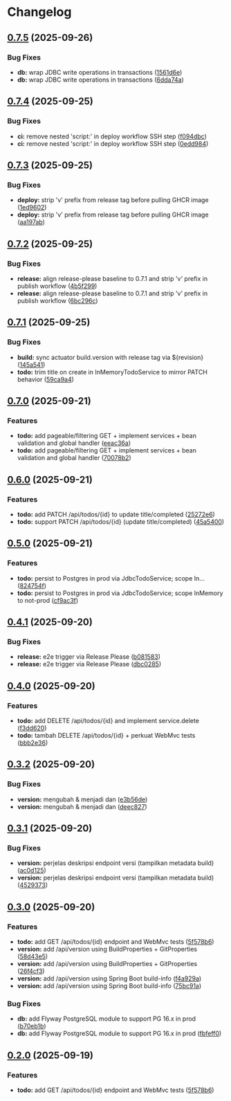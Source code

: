 # Changelog

## [0.7.5](https://github.com/wahidrizka/todolist/compare/v0.7.4...v0.7.5) (2025-09-26)


### Bug Fixes

* **db:** wrap JDBC write operations in transactions ([1561d6e](https://github.com/wahidrizka/todolist/commit/1561d6ed9a2def012d659cda64056c781aa39277))
* **db:** wrap JDBC write operations in transactions ([6dda74a](https://github.com/wahidrizka/todolist/commit/6dda74a15991f75fa9ea351310f0ad9979f4885a))

## [0.7.4](https://github.com/wahidrizka/todolist/compare/v0.7.3...v0.7.4) (2025-09-25)


### Bug Fixes

* **ci:** remove nested 'script:' in deploy workflow SSH step ([f094dbc](https://github.com/wahidrizka/todolist/commit/f094dbc1931ee83a986f02385f601e5098d56ffe))
* **ci:** remove nested 'script:' in deploy workflow SSH step ([0edd984](https://github.com/wahidrizka/todolist/commit/0edd984136edd6594c7bdff0e723b384b5437ebd))

## [0.7.3](https://github.com/wahidrizka/todolist/compare/v0.7.2...v0.7.3) (2025-09-25)


### Bug Fixes

* **deploy:** strip 'v' prefix from release tag before pulling GHCR image ([1ed9602](https://github.com/wahidrizka/todolist/commit/1ed96025329ac7f067cb855306434649ca59a891))
* **deploy:** strip 'v' prefix from release tag before pulling GHCR image ([aa197ab](https://github.com/wahidrizka/todolist/commit/aa197abf7d3ce58bf43c95dc3dcf22a98c7bcd46))

## [0.7.2](https://github.com/wahidrizka/todolist/compare/v0.7.1...v0.7.2) (2025-09-25)


### Bug Fixes

* **release:** align release-please baseline to 0.7.1 and strip 'v' prefix in publish workflow ([4b5f299](https://github.com/wahidrizka/todolist/commit/4b5f299d9358b0fecb64dafbcf38116ea44e3694))
* **release:** align release-please baseline to 0.7.1 and strip 'v' prefix in publish workflow ([6bc296c](https://github.com/wahidrizka/todolist/commit/6bc296cb7579fdb680f1cc11951bae56c5cf2594))

## [0.7.1](https://github.com/wahidrizka/todolist/compare/v0.7.0...v0.7.1) (2025-09-25)


### Bug Fixes

* **build:** sync actuator build.version with release tag via ${revision} ([145a541](https://github.com/wahidrizka/todolist/commit/145a541350f868c90635e526a396bd0fc2fb02bd))
* **todo:** trim title on create in InMemoryTodoService to mirror PATCH behavior ([59ca9a4](https://github.com/wahidrizka/todolist/commit/59ca9a4ec4004664fc3cbde1985eb5b123171942))

## [0.7.0](https://github.com/wahidrizka/todolist/compare/v0.6.0...v0.7.0) (2025-09-21)


### Features

* **todo:** add pageable/filtering GET + implement services + bean validation and global handler ([eeac36a](https://github.com/wahidrizka/todolist/commit/eeac36abbd01a4d8c11348941a1f6e37321ef4c9))
* **todo:** add pageable/filtering GET + implement services + bean validation and global handler ([70078b2](https://github.com/wahidrizka/todolist/commit/70078b2cc1fdbedc4ccafcfd50276dae6d8dac33))

## [0.6.0](https://github.com/wahidrizka/todolist/compare/v0.5.0...v0.6.0) (2025-09-21)


### Features

* **todo:** add PATCH /api/todos/{id} to update title/completed ([25272e6](https://github.com/wahidrizka/todolist/commit/25272e6ab53f0ed9a2153894675975daabd43be4))
* **todo:** support PATCH /api/todos/{id} (update title/completed) ([45a5400](https://github.com/wahidrizka/todolist/commit/45a54004112c7cfc18e91c470b78e25d387b343b))

## [0.5.0](https://github.com/wahidrizka/todolist/compare/v0.4.1...v0.5.0) (2025-09-21)


### Features

* **todo:** persist to Postgres in prod via JdbcTodoService; scope In… ([824754f](https://github.com/wahidrizka/todolist/commit/824754f0463e7a5f99a28a0174ed7995209db00e))
* **todo:** persist to Postgres in prod via JdbcTodoService; scope InMemory to not-prod ([cf9ac3f](https://github.com/wahidrizka/todolist/commit/cf9ac3f60b25f297105e89abb409c7273da200ad))

## [0.4.1](https://github.com/wahidrizka/todolist/compare/v0.4.0...v0.4.1) (2025-09-20)


### Bug Fixes

* **release:** e2e trigger via Release Please ([b081583](https://github.com/wahidrizka/todolist/commit/b081583ce3e6647d5e54127079f2db9a03a14d10))
* **release:** e2e trigger via Release Please ([dbc0285](https://github.com/wahidrizka/todolist/commit/dbc02855d04852480cc0414a9b824cb311c539b1))

## [0.4.0](https://github.com/wahidrizka/todolist/compare/v0.3.2...v0.4.0) (2025-09-20)


### Features

* **todo:** add DELETE /api/todos/{id} and implement service.delete ([f3dd620](https://github.com/wahidrizka/todolist/commit/f3dd620649d4b7423e4d735eebfaae718de0173c))
* **todo:** tambah DELETE /api/todos/{id} + perkuat WebMvc tests ([bbb2e36](https://github.com/wahidrizka/todolist/commit/bbb2e36016330f7fd5a985a768e7beff63cb29a7))

## [0.3.2](https://github.com/wahidrizka/todolist/compare/v0.3.1...v0.3.2) (2025-09-20)


### Bug Fixes

* **version:** mengubah & menjadi dan ([e3b56de](https://github.com/wahidrizka/todolist/commit/e3b56dedbd5e1e5b7d2afa570518eaab2605d6b7))
* **version:** mengubah & menjadi dan ([deec827](https://github.com/wahidrizka/todolist/commit/deec82719256404ad2f23c25def54d578e19ab70))

## [0.3.1](https://github.com/wahidrizka/todolist/compare/v0.3.0...v0.3.1) (2025-09-20)


### Bug Fixes

* **version:** perjelas deskripsi endpoint versi (tampilkan metadata build) ([ac0d125](https://github.com/wahidrizka/todolist/commit/ac0d1250f86a00f2dc635d02e9b139ac5c97d4a8))
* **version:** perjelas deskripsi endpoint versi (tampilkan metadata build) ([4529373](https://github.com/wahidrizka/todolist/commit/4529373efc7aceb5a2d73bfd2631f2597d39393f))

## [0.3.0](https://github.com/wahidrizka/todolist/compare/v0.2.1...v0.3.0) (2025-09-20)


### Features

* **todo:** add GET /api/todos/{id} endpoint and WebMvc tests ([5f578b6](https://github.com/wahidrizka/todolist/commit/5f578b6a84bec9984b4d05567b8958f6f2f3b2f2))
* **version:** add /api/version using BuildProperties + GitProperties ([58d43e5](https://github.com/wahidrizka/todolist/commit/58d43e5b80e176676f1c7de0af2d8d7155f02d93))
* **version:** add /api/version using BuildProperties + GitProperties ([26f4cf3](https://github.com/wahidrizka/todolist/commit/26f4cf320f0b15b1aa23f74971927aa25823e3e4))
* **version:** add /api/version using Spring Boot build-info ([f4a929a](https://github.com/wahidrizka/todolist/commit/f4a929a97ee7ccb9bcac76eab17132d839341af3))
* **version:** add /api/version using Spring Boot build-info ([75bc91a](https://github.com/wahidrizka/todolist/commit/75bc91a3a05f83cfc3b221d8b53ce6ba4d1b7a0e))


### Bug Fixes

* **db:** add Flyway PostgreSQL module to support PG 16.x in prod ([b70eb1b](https://github.com/wahidrizka/todolist/commit/b70eb1b8890484c2c9ac92b2c56a57fafb738695))
* **db:** add Flyway PostgreSQL module to support PG 16.x in prod ([fbfeff0](https://github.com/wahidrizka/todolist/commit/fbfeff0bd9af6b6db74f8a040e14493131a127f6))

## [0.2.0](https://github.com/wahidrizka/todolist/compare/v0.1.0...v0.2.0) (2025-09-19)


### Features

* **todo:** add GET /api/todos/{id} endpoint and WebMvc tests ([5f578b6](https://github.com/wahidrizka/todolist/commit/5f578b6a84bec9984b4d05567b8958f6f2f3b2f2))
